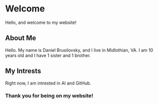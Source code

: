 # Welcome
Hello, and welcome to my website!
## About Me
Hello. My name is Daniel Brusilovsky, and I live in Midlothian, VA.
I am 10 years old and I have 1 sister and 1 brother.
## My Intrests
Right now, I am intrested in AI and GitHub.
### Thank you for being on my website!
